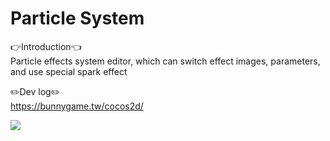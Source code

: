 # Particle System
👉Introduction👈  
Particle effects system editor, which can switch effect images, parameters, and use special spark effect

✏️Dev log✏️  
https://bunnygame.tw/cocos2d/

[<img src="https://img.youtube.com/vi/4WwernXcWdE/hqdefault.jpg">](https://youtu.be/4WwernXcWdE)
